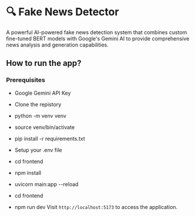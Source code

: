 # 🔍 Fake News Detector

A powerful AI-powered fake news detection system that combines custom fine-tuned BERT models with Google's Gemini AI to provide comprehensive news analysis and generation capabilities.

## How to run the app?

### Prerequisites
- Google Gemini API Key

- Clone the repistory
- python -m venv venv
- source venv/bin/activate
- pip install -r requirements.txt
- Setup your .env file 

- cd frontend
- npm install
- uvicorn main:app --reload

- cd frontend
- npm run dev
Visit `http://localhost:5173` to access the application.

